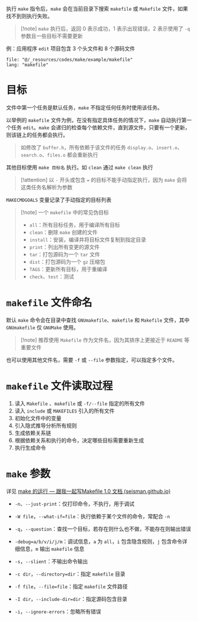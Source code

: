 执行 `make` 指令后，`make` 会在当前目录下搜索 `makefile` 或 `Makefile` 文件，如果找不到则执行失败。

> [!note] `make` 执行后，返回 0 表示成功，1 表示出现错误，2 表示使用了 `-q` 参数且一些目标不需要更新

例：应用程序 `edit` 项目包含 3 个头文件和 8 个源码文件 

```reference
file: "@/_resources/codes/make/example/makefile"
lang: "makefile"
```

# 目标

文件中第一个任务是默认任务，`make` 不指定任何任务时使用该任务。

以举例的 `makefile` 文件为例，在没有指定具体任务的情况下，`make` 自动执行第一个任务 `edit`。`make` 会递归的检查每个依赖文件，直到源文件，只要有一个更新，则该链上的任务都会执行。

> 如修改了 `buffer.h`，所有依赖于该文件的任务 `display.o`、`insert.o`、`search.o`、`files.o` 都会重新执行

其他目标使用 `make 目标名` 执行。如 ` clean ` 通过 ` make clean ` 执行

> [!attention] 以 `-` 开头或包含 `=` 的目标不能手动指定执行，因为 `make` 会将这类任务名解析为参数

`MAKECMDGOALS` 变量记录了手动指定的目标列表

> [!note] 一个 `makefile` 中的常见伪目标
> - `all`：所有目标任务，用于编译所有目标
> - `clean`：删除 `make` 创建的文件
> - `install`：安装，编译并将目标文件复制到指定目录
> - `print`：列出所有变更的源文件
> - `tar`：打包源码为一个 `tar` 文件
> - `dist`：打包源码为一个 `gz` 压缩包
> - `TAGS`：更新所有目标，用于重编译
> - `check`、`test`：测试

# `makefile` 文件命名

默认 `make` 命令会在目录中查找 `GNUmakefile`、`makefile` 和 `Makefile` 文件，其中 `GNUmakefile` 仅 `GNUMake` 使用。

>[!note] 推荐使用 `Makefile` 作为文件名，因为其排序上更接近于 `README` 等重要文件

也可以使用其他文件名，需要 `-f` 或 `--file` 参数指定，可以指定多个文件。

# `makefile` 文件读取过程

1. 读入 `Makefile` 、`makefile` 或 `-f/--file` 指定的所有文件
2. 读入 `include` 或 `MAKEFILES` 引入的所有文件
3. 初始化文件中的变量
4. 引入隐式推导分析所有规则
5. 生成依赖关系链
6. 根据依赖关系和执行的命令，决定哪些目标需要重新生成
7. 执行生成命令

# `make` 参数

详见 [make 的运行 — 跟我一起写Makefile 1.0 文档 (seisman.github.io)](https://seisman.github.io/how-to-write-makefile/invoke.html#id3)

- `-n`、`--just-print`：仅打印命令，不执行，用于调试
- `-W file`，`--what-if=file`：执行依赖于某个文件的命令，常配合 `-n`
- `-q`，`--question`：查找一个目标，若存在则什么也不做，不能存在则输出错误
- `-debug=a/b/v/i/j/m`：调试信息，`a` 为 `all`，`i` 包含隐含规则，`j` 包含命令详细信息，`m` 输出 `makefile` 信息
- `-s`，`--slient`：不输出命令输出

- `-c dir`，`--directory=dir`：指定 `makefile` 目录
- `-f file`，`--file=file`：指定 `makefile` 文件路径
- `-I dir`，`--include-dir=dir`：指定源码包含目录
- `-i`，`--ignore-errors`：忽略所有错误
